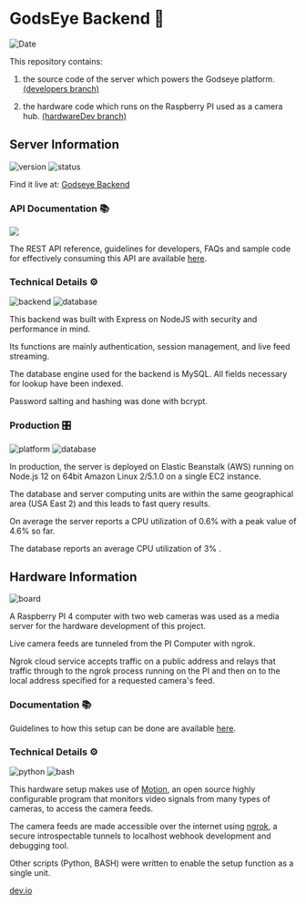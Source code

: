 # GodsEye Backend 👀

![Date](https://img.shields.io/static/v1?label=date&message=30/06/2020&color=green&style=for-the-badge)

This repository contains:

1.  the source code of the server which powers the Godseye platform.
    <a href="https://gitlab.com/dev.io/dev.backend.io/-/tree/developers">(developers branch)</a>

2.  the hardware code which runs on the Raspberry PI used as a camera hub.
    <a href="https://gitlab.com/dev.io/dev.backend.io/-/tree/hardwareDev">(hardwareDev branch)</a>
        

## Server Information

![version](https://img.shields.io/static/v1?label=version&message=1.0.20&color=important&style=for-the-badge) ![status](https://img.shields.io/static/v1?label=status&message=production&color=blue&style=for-the-badge)

Find it live at: [Godseye Backend](http://godseye-env.eba-gpcz6ppk.us-east-2.elasticbeanstalk.com/)

### API Documentation :books:

![](https://img.shields.io/static/v1?label=&message=POSTMAN&color=ffab59&style=for-the-badge&logo=Postman)

The REST API reference, guidelines for developers, FAQs and sample code for effectively consuming this API are available [here](https://documenter.getpostman.com/view/11664536/SzzdCLYo?version=latest).

### Technical Details ⚙️

![backend](https://img.shields.io/static/v1?label=&message=Node.JS&color=success&style=for-the-badge&logo=Node.js) ![database](https://img.shields.io/static/v1?label=&message=MySQL&color=77acd5&style=for-the-badge&logo=mysql)

This backend was built with Express on NodeJS with security and performance in mind.

Its functions are mainly authentication, session management, and live feed streaming.

The database engine used for the backend is MySQL. All fields necessary for lookup have been indexed.

Password salting and hashing was done with bcrypt.

### Production 🎛️

![platform](https://img.shields.io/static/v1?label=&message=Elastic%20Beanstalk&color=ff9900&style=for-the-badge&logo=Amazon-AWS) ![database](https://img.shields.io/static/v1?label=&message=Amazon%20RDS&color=232f3e&style=for-the-badge&logo=Amazon-AWS)

In production, the server is deployed on Elastic Beanstalk (AWS) running on Node.js 12
on 64bit Amazon Linux 2/5.1.0 on a single EC2 instance.

The database and server computing units are within the same geographical area (USA East 2)
and this leads to fast query results.

On average the server reports a CPU utilization of 0.6% with a peak value of 4.6% so far.

The database reports an average CPU utilization of 3% .

## Hardware Information

![board](https://img.shields.io/static/v1?label=&message=Raspberry%20PI&color=c51a4a&style=for-the-badge&logo=Raspberry-PI)

A Raspberry PI 4 computer with two web cameras was used as a media server for the hardware development of this project.

Live camera feeds are tunneled from the PI Computer with ngrok.

Ngrok cloud service accepts traffic on a public address and relays that traffic through to the ngrok process running on the PI and then on to the local address specified for a requested camera's feed.

### Documentation :books:

Guidelines to how this setup can be done are available <a href="https://gitlab.com/dev.io/dev.backend.io/-/blob/hardwareDev/docs.pdf">here</a>.

### Technical Details ⚙️

![python](https://img.shields.io/static/v1?label=&message=Python&color=ffcc00&style=for-the-badge&logo=Python) ![bash](https://img.shields.io/static/v1?label=&message=Bash&color=000&style=for-the-badge&logo=gnu-bash)

This hardware setup makes use of <a href="https://motion-project.github.io/">Motion</a>, an open source highly configurable program that monitors video signals from many types of cameras, to access the camera feeds.

The camera feeds are made accessible over the internet using <a href="https://ngrok.com/">ngrok</a>, a secure introspectable tunnels to localhost webhook development and debugging tool.

Other scripts (Python, BASH) were written to enable the setup function as a single unit.

[dev.io]()


